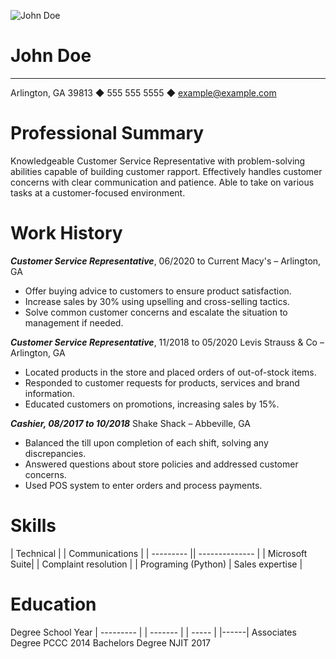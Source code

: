 ![John Doe](johndoe.jpeg)
# John Doe
---
Arlington, GA 39813 ◆ 555 555 5555 ◆ example@example.com

# Professional Summary
Knowledgeable Customer Service Representative with problem-solving abilities capable of building
customer rapport. Effectively handles customer concerns with clear communication and patience. Able to
take on various tasks at a customer-focused environment.

# Work History
***Customer Service Representative***, 06/2020 to Current Macy's – Arlington,  GA
* Offer buying advice to customers to ensure product satisfaction.
* Increase sales by 30% using upselling and cross-selling tactics.
* Solve common customer concerns and escalate the situation to management if needed.


***Customer Service Representative***, 11/2018 to 05/2020 Levis Strauss & Co – Arlington, GA
* Located products in the store and placed orders of out-of-stock items.
* Responded to customer requests for products, services and brand information.
* Educated customers on promotions, increasing sales by 15%.

***Cashier, 08/2017 to 10/2018*** Shake Shack – Abbeville, GA
* Balanced the till upon completion of each shift, solving any discrepancies.
* Answered questions about store policies and addressed customer concerns.
* Used POS system to enter orders and process payments.

# Skills

| Technical |  | Communications |
| --------- || -------------- |
| Microsoft Suite| | Complaint resolution |
| Programing (Python) | Sales expertise |         


# Education

Degree             School               Year
| --------- | | ------- | | ----- |     |------|
Associates Degree   PCCC                 2014
Bachelors Degree    NJIT                 2017
